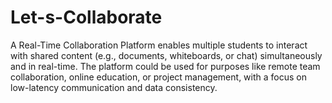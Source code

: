 # Let-s-Collaborate
A Real-Time Collaboration Platform enables multiple students to interact with shared content (e.g., documents, whiteboards, or chat) simultaneously and in real-time. The platform could be used for purposes like remote team collaboration, online education, or project management, with a focus on low-latency communication and data consistency.
